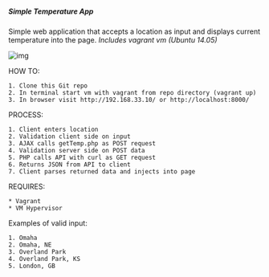 ##### Simple Temperature App #####


Simple web application that accepts a location as input and displays current temperature into the page.
*Includes vagrant vm (Ubuntu 14.05)*

![img](https://tonyebel.com/example.gif)

HOW TO:

	1. Clone this Git repo
	2. In terminal start vm with vagrant from repo directory (vagrant up)
	3. In browser visit http://192.168.33.10/ or http://localhost:8000/

PROCESS:

	1. Client enters location
	2. Validation client side on input
	3. AJAX calls getTemp.php as POST request
	4. Validation server side on POST data
	5. PHP calls API with curl as GET request
	6. Returns JSON from API to client
	7. Client parses returned data and injects into page

REQUIRES:

	* Vagrant
	* VM Hypervisor


Examples of valid input:
	
	1. Omaha
	2. Omaha, NE
	3. Overland Park
	4. Overland Park, KS
	5. London, GB

